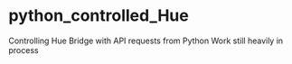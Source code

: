 # python_controlled_Hue

Controlling Hue Bridge with API requests from Python
Work still heavily in process
